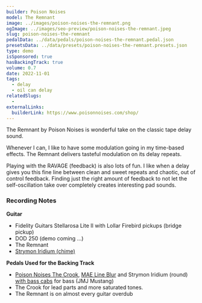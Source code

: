 ```yaml
---
builder: Poison Noises
model: The Remnant
image: ../images/poison-noises-the-remnant.png
ogImage: ../images/seo-preview/poison-noises-the-remnant.jpeg
slug: poison-noises-the-remnant
pedalData: ../data/pedals/poison-noises-the-remnant.pedal.json
presetsData: ../data/presets/poison-noises-the-remnant.presets.json
type: demo
isSponsored: true
hasBackingTrack: true
volume: 0.7
date: 2022-11-01
tags:
  - delay
  - oil can delay
relatedSlugs:
  -
externalLinks:
  builderLink: https://www.poisonnoises.com/shop/
---
```


The Remnant by Poison Noises is wonderful take on the classic tape delay sound.

Whenever I can, I like to have some modulation going in my time-based effects. The Remnant delivers tasteful modulation on its delay repeats.

Playing with the RAVAGE (feedback) is also lots of fun. I like when a delay gives you this fine line between clean and sweet repeats and chaotic, out of control feedback. Finding just the right amount of feedback to not let the self-oscillation take over completely creates interesting pad sounds.

### Recording Notes

**Guitar**

- Fidelity Guitars Stellarosa Lite II with Lollar Firebird pickups (bridge pickup)
- DOD 250 (demo coming ...)
- The Remnant
- [Strymon Iridium (chime)](/demos/strymon-iridium)

**Pedals Used for the Backing Track**

- [Poison Noises The Crook](/demos/poison-noises-the-crook), [MAE Line Blur](/demos/mask-audio-electronics-line-blur) and Strymon Iridium (round) [with bass cabs](/posts/strymon-iridium-bass-ownhammer-ir/) for bass (JMJ Mustang)
- The Crook for lead parts and more saturated tones.
- The Remnant is on almost every guitar overdub
